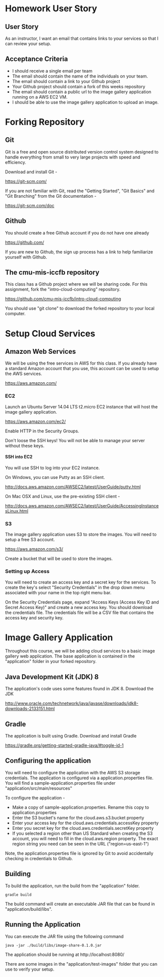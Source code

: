 # Homework User Story

## User Story
As an instructor, I want an email that contains links to your services so that I can review your setup.

## Acceptance Criteria
* I should receive a single email per team
* The email should contain the name of the individuals on your team.
* The email should contain a link to your Github project
* Your Github project should contain a fork of this weeks repository
* The email should contain a public url to the image gallery application running on a AWS EC2 VM.
* I should be able to use the image gallery application to upload an image.

# Forking Repository
## Git
Git is a free and open source distributed version control system designed to handle everything from small to very large projects with speed and efficiency.

Download and install Git -

https://git-scm.com/

If you are not familiar with Git, read the "Getting Started", "Git Basics" and "Git Branching" from the Git documentation -

https://git-scm.com/doc


## Github
You should create a free Github account if you do not have one already

https://github.com/

If you are new to Github, the sign up process has a link to help familiarize yourself with Github.

## The cmu-mis-iccfb repository
This class has a Github project where we will be sharing code.  For this assignment, fork the "intro-cloud-computing" repository.

https://github.com/cmu-mis-iccfb/intro-cloud-computing

You should use "git clone" to download the forked repository to your local computer.


# Setup Cloud Services

## Amazon Web Services
We will be using the free services in AWS for this class.  If you already have a standard Amazon account that you use, this account can be used to setup the AWS services.

https://aws.amazon.com/

### EC2
Launch an Ubuntu Server 14.04 LTS t2.micro EC2 instance that will host the image gallery application.

https://aws.amazon.com/ec2/

Enable HTTP in the Security Groups.

Don't loose the SSH keys!  You will not be able to manage your server without these keys.

#### SSH into EC2
You will use SSH to log into your EC2 instance.

On Windows, you can use Putty as an SSH client.

http://docs.aws.amazon.com/AWSEC2/latest/UserGuide/putty.html

On Mac OSX and Linux, use the pre-existing SSH client -

http://docs.aws.amazon.com/AWSEC2/latest/UserGuide/AccessingInstancesLinux.html


### S3
The image gallery application uses S3 to store the images.  You will need to setup a free S3 account.

https://aws.amazon.com/s3/

Create a bucket that will be used to store the images.

### Setting up Access
You will need to create an access key and a secret key for the services.  To create the key's select "Security Credentials" in the drop down menu associated with your name in the top right menu bar.

On the Security Credentials page, expand "Access Keys (Access Key ID and Secret Access Key)" and create a new access key.  You should download the credentials file.  The credentials file will be a CSV file that contains the access key and security key.

# Image Gallery Application
Throughout this course, we will be adding cloud services to a basic image gallery web application.  The base application is contained in the "application" folder in your forked repository.

## Java Development Kit (JDK) 8
The application's code uses some features found in JDK 8. Download the JDK

http://www.oracle.com/technetwork/java/javase/downloads/jdk8-downloads-2133151.html

## Gradle
The application is built using Gradle.  Download and install Gradle

https://gradle.org/getting-started-gradle-java/#toggle-id-1

## Configuring the application
You will need to configure the application with the AWS S3 storage credentials.  The application is configured via a application.properties file.  You will find a sample-application.properties file under "application/src/main/resources"

To configure the application -
* Make a copy of sample-application.properties.  Rename this copy to application.properties
* Enter the S3 bucket's name for the cloud.aws.s3.bucket property
* Enter your access key for the cloud.aws.credentials.accessKey property
* Enter you secret key for the cloud.aws.credentials.secretKey property
* If you selected a region other than US Standard when creating the S3 account, you will need to fill in the cloud.aws.region property.  The exact region string you need can be seen in the URL ("region=us-east-1")

Note, the application.properties file is ignored by Git to avoid accidentally checking in credentials to Github.

## Building
To build the application, run the build from the "application" folder.

    gradle build

The build command will create an executable JAR file that can be found in "application/build/libs".

## Running the Application
You can execute the JAR file using the following command

    java -jar ./build/libs/image-share-0.1.0.jar

The application should be running at http://localhost:8080/

There are some images in the "application/test-images" folder that you can use to verify your setup.
